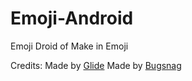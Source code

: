 # Emoji-Android
Emoji Droid of Make in Emoji

Credits:
Made by [Glide](https://github.com/bumptech/glide)
Made by [Bugsnag](https://github.com/bugsnag/bugsnag-android)
